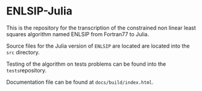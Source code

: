 # ENLSIP-Julia

This is the repository for the transcription of the constrained non linear least squares algorithm named ENLSIP from Fortran77 to Julia.

Source files for the Julia version of `ENLSIP` are located are located into the `src` directory.

Testing of the algorithm on tests problems can be found into the `tests`repository.

Documentation file can be found at `docs/build/index.html`.
